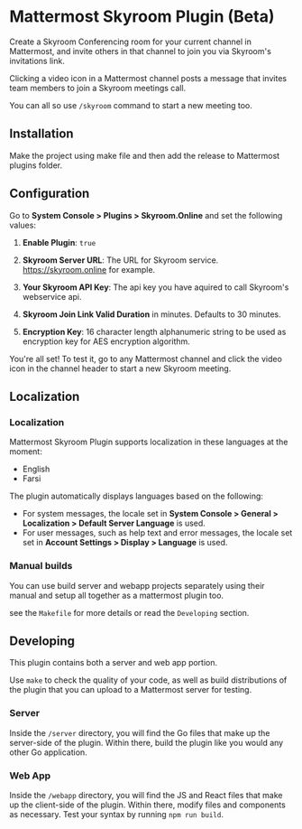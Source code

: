 # Mattermost Skyroom Plugin (Beta)

Create a Skyroom Conferencing room for your current channel in Mattermost, and invite others in that channel to join you via Skyroom's invitations link.

Clicking a video icon in a Mattermost channel posts a message that invites team members to join a Skyroom meetings call.

You can all so use `/skyroom` command to start a new meeting too.

## Installation

Make the project using make file and then add the release to Mattermost plugins folder.

## Configuration

Go to **System Console > Plugins > Skyroom.Online** and set the following values:

1. **Enable Plugin**: ``true``
2. **Skyroom Server URL**: The URL for Skyroom service. https://skyroom.online for example.
3. **Your Skyroom API Key**: The api key you have aquired to call Skyroom's webservice api.
4. **Skyroom Join Link Valid Duration** in minutes. Defaults to 30 minutes.

5. **Encryption Key**: 16 character length alphanumeric string to be used as encryption key for AES encryption algorithm.

You're all set! To test it, go to any Mattermost channel and click the video icon in the channel header to start a new Skyroom meeting.

## Localization

### Localization

Mattermost Skyroom Plugin supports localization in these languages at the moment:
- English
- Farsi

The plugin automatically displays languages based on the following:
- For system messages, the locale set in **System Console > General > Localization > Default Server Language** is used.
- For user messages, such as help text and error messages, the locale set set in **Account Settings > Display > Language** is used.

### Manual builds

You can use build server and webapp projects separately using their manual and setup all together as a mattermost plugin too.

see the `Makefile` for more details or read the `Developing` section.

## Developing

This plugin contains both a server and web app portion.

Use `make` to check the quality of your code, as well as build distributions of the plugin that you can upload to a Mattermost server for testing.

### Server

Inside the `/server` directory, you will find the Go files that make up the server-side of the plugin. Within there, build the plugin like you would any other Go application.

### Web App

Inside the `/webapp` directory, you will find the JS and React files that make up the client-side of the plugin. Within there, modify files and components as necessary. Test your syntax by running `npm run build`.
